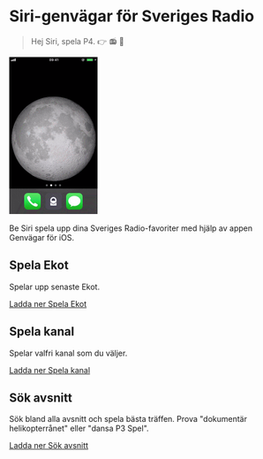 # Siri-genvägar för Sveriges Radio

> Hej Siri, spela P4. 👉 📻 🥰

<img src="./doc/demo.gif" width="160" alt="" />

Be Siri spela upp dina Sveriges Radio-favoriter med hjälp av appen Genvägar för iOS.

## Spela Ekot

Spelar upp senaste Ekot.

[Ladda ner Spela Ekot][ekot]

## Spela kanal

Spelar valfri kanal som du väljer.

[Ladda ner Spela kanal][channel]

## Sök avsnitt

Sök bland alla avsnitt och spela bästa träffen. Prova "dokumentär helikopterrånet" eller "dansa P3 Spel".

[Ladda ner Sök avsnitt][episode]

[ekot]: https://github.com/svendahlstrand/sr-siri-shortcuts/raw/master/bin/Spela%20Ekot.shortcut
[channel]: https://github.com/svendahlstrand/sr-siri-shortcuts/raw/master/bin/Spela%20kanal.shortcut
[episode]: https://github.com/svendahlstrand/sr-siri-shortcuts/raw/master/bin/S%C3%B6k%20avsnitt.shortcut
[guide]: https://support.apple.com/sv-se/guide/shortcuts/welcome/ios
